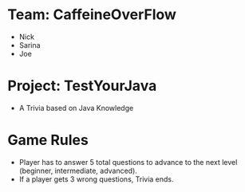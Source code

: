 # Team: CaffeineOverFlow
* Nick
* Sarina
* Joe

# Project: TestYourJava
* A Trivia based on Java Knowledge 

# Game Rules
* Player has to answer 5 total questions to advance to the next level (beginner, intermediate, advanced).
* If a player gets 3 wrong questions, Trivia ends. 
